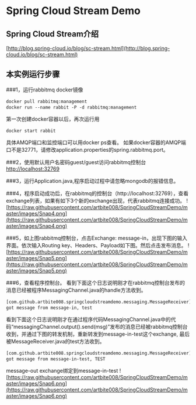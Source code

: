 # Spring Cloud Stream Demo

## Spring Cloud Stream介绍
[http://blog.spring-cloud.io/blog/sc-stream.html](http://blog.spring-cloud.io/blog/sc-stream.html)

## 本实例运行步骤
###1，运行rabbitmq docker镜像
```
docker pull rabbitmq:management
docker run --name rabbit -P -d rabbitmq:management
```
第一次创建docker容器以后，再次运行用
```
docker start rabbit 
```
具体AMQP端口和监控端口可以用docker ps查看。
如果docker容器的AMQP端口不是32771，请修改application.properties的spring.rabbitmq.port。

###2，使用默认用户名密码guest/guest访问rabbitmq控制台
[http://localhost:32769](http://localhost:32769)

###3，运行Application.java,程序启动过程中请忽略mongodb的报错信息。

###4，程序启动成功后，在rabbitmq的控制台（http://localhost:32769），查看exchange列表，如果有如下3个新的exchange出现，代表rabbitmq连接成功。
![https://raw.githubusercontent.com/artbite008/SpringCloudStreamDemo/master/images/Snap4.png](https://raw.githubusercontent.com/artbite008/SpringCloudStreamDemo/master/images/Snap4.png)

###5，如上图rabbitmq控制台，点击Exchange: message-in，出现下图的输入界面。依次输入Routing key、Headers、Payload如下图。然后点击发布消息。
![https://raw.githubusercontent.com/artbite008/SpringCloudStreamDemo/master/images/Snap5.png](https://raw.githubusercontent.com/artbite008/SpringCloudStreamDemo/master/images/Snap5.png)

###6，查看程序控制台。
看到下面这个日志说明刚才在rabbitmq控制台发布的消息已经被程序MessagingChannel.java的handle方法收到。
```
[com.github.artbite008.springcloudstreamdemo.messaging.MessageReceiver]- got message from message-in, test
```
看到下面这个日志说明刚才在通过程序代码MessagingChannel.java中的代码“messagingChannel.output().send(msg)”发布的消息已经被rabbitmq控制台收到，并通过下图的转发机制，重新转发到message-in-test这个exchange, 最后被MessageReceiver.java的test方法收到。
```
[com.github.artbite008.springcloudstreamdemo.messaging.MessageReceiver]- got message from message-in-test, TEST
```

message-out exchange绑定到message-in-test
![https://raw.githubusercontent.com/artbite008/SpringCloudStreamDemo/master/images/Snap6.png](https://raw.githubusercontent.com/artbite008/SpringCloudStreamDemo/master/images/Snap6.png)
